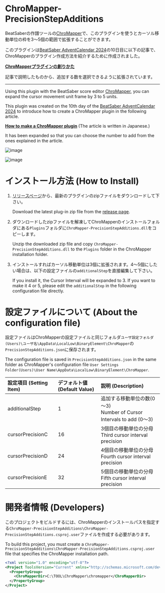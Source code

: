 # ChroMapper-PrecisionStepAdditions

BeatSaberの作譜ツールの[ChroMapper](https://github.com/Caeden117/ChroMapper)で、このプラグインを使うとカーソル移動単位の枠を3～5個の範囲で拡張することができます。

このプラグインは[BeatSaber AdventCalendar 2024](https://adventar.org/calendars/9970)の10日目に以下の記事で、ChroMapperのプラグイン作成方法を紹介するために作成されました。

**[ChroMapperプラグインの創りかた](https://note.com/rynan/n/nb1aa807bea9d)**

記事で説明したものから、追加する数を選択できるように拡張されています。

---
Using this plugin with the BeatSaber score editor [ChroMapper](https://github.com/Caeden117/ChroMapper), you can expand the cursor movement unit frame by 3 to 5 units.

This plugin was created on the 10th day of the [BeatSaber AdventCalendar 2024](https://adventar.org/calendars/9970) to introduce how to create a ChroMapper plugin in the following article.

**[How to make a ChroMapper plugin](https://note.com/rynan/n/nb1aa807bea9d)** (The article is written in Japanese.)

It has been expanded so that you can choose the number to add from the ones explained in the article.

![image](https://github.com/user-attachments/assets/5c7e4275-7f15-4a3c-b8d1-cd7be479ec4e)

![image](https://github.com/user-attachments/assets/4e4b96ec-2e6f-4da7-809f-5a4f70d142ed)

# インストール方法 (How to Install)

1. [リリースページ](https://github.com/rynan4818/ChroMapper-PrecisionStepAdditions/releases)から、最新のプラグインのzipファイルをダウンロードして下さい。

    Download the latest plug-in zip file from the [release page](https://github.com/rynan4818/ChroMapper-PrecisionStepAdditions/releases).

2. ダウンロードしたzipファイルを解凍してChroMapperのインストールフォルダにある`Plugins`フォルダに`ChroMapper-PrecisionStepAdditions.dll`をコピーします。

    Unzip the downloaded zip file and copy `ChroMapper-PrecisionStepAdditions.dll` to the `Plugins` folder in the ChroMapper installation folder.

3. インストールすればカーソル移動単位は3個に拡張されます。4～5個にしたい場合は、以下の設定ファイルの`additionalStep`を直接編集して下さい。

    If you install it, the Cursor Interval will be expanded to 3. If you want to make it 4 or 5, please edit the `additionalStep` in the following configuration file directly.

# 設定ファイルについて (About the configuration file)
設定ファイルはChroMapperの設定ファイルと同じフォルダ`ユーザ設定フォルダ(Users)\ユーザ名\AppData\LocalLow\BinaryElement\ChroMapper`の`PrecisionStepAdditions.json`に保存されます。

The configuration file is saved in `PrecisionStepAdditions.json` in the same folder as ChroMapper's configuration file `User Settings Folder(Users)\User Name\AppData\LocalLow\BinaryElement\ChroMapper`.

| 設定項目 (Setting Item) | デフォルト値 (Default Value) | 説明 (Description) |
|:---|:---|:---|
| additionalStep | 1 | 追加する移動単位の数(0～3)<br>Number of Cursor Intervals to add (0～3)|
| cursorPrecisionC | 16 | 3個目の移動単位の分母<br>Third cursor interval precision |
| cursorPrecisionD | 24 | 4個目の移動単位の分母<br>Fourth cursor interval precision |
| cursorPrecisionE | 32 | 5個目の移動単位の分母<br>Fifth cursor interval precision |

# 開発者情報 (Developers)
このプロジェクトをビルドするには、ChroMapperのインストールパスを指定する`ChroMapper-PrecisionStepAdditions\ChroMapper-PrecisionStepAdditions.csproj.user`ファイルを作成する必要があります。

To build this project, you must create a `ChroMapper-PrecisionStepAdditions\ChroMapper-PrecisionStepAdditions.csproj.user` file that specifies the ChroMapper installation path.

```xml
<?xml version="1.0" encoding="utf-8"?>
<Project ToolsVersion="Current" xmlns="http://schemas.microsoft.com/developer/msbuild/2003">
  <PropertyGroup>
    <ChroMapperDir>C:\TOOL\ChroMapper\chromapper</ChroMapperDir>
  </PropertyGroup>
</Project>
```
